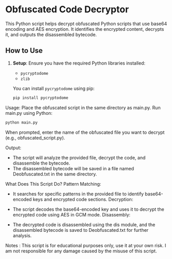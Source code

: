 # Obfuscated Code Decryptor

This Python script helps decrypt obfuscated Python scripts that use base64 encoding and AES encryption. It identifies the encrypted content, decrypts it, and outputs the disassembled bytecode.

## How to Use

1. **Setup**: Ensure you have the required Python libraries installed:
   - `pycryptodome`
   - `zlib`

   You can install `pycryptodome` using pip:
   ```bash
   pip install pycryptodome
   ``` 

Usage:
Place the obfuscated script in the same directory as main.py.
Run main.py using Python:

```bash
python main.py
```
When prompted, enter the name of the obfuscated file you want to decrypt (e.g., obfuscated_script.py).

Output:
- The script will analyze the provided file, decrypt the code, and disassemble the bytecode.
- The disassembled bytecode will be saved in a file named Deobfuscated.txt in the same directory.

What Does This Script Do?
Pattern Matching:

- It searches for specific patterns in the provided file to identify base64-encoded keys and encrypted code sections.
Decryption:

- The script decodes the base64-encoded key and uses it to decrypt the encrypted code using AES in GCM mode.
Disassembly:

- The decrypted code is disassembled using the dis module, and the disassembled bytecode is saved to Deobfuscated.txt for further analysis.

Notes : 
This script is for educational purposes only, use it at your own risk. I am  not responsible for any damage caused by the misuse of this script.
